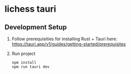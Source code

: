 # lichess tauri

## Development Setup

1. Follow prerequisities for installing Rust + Tauri here: https://tauri.app/v1/guides/getting-started/prerequisites

2. Run project

    ```
    npm install
    npm run tauri dev
    ```
